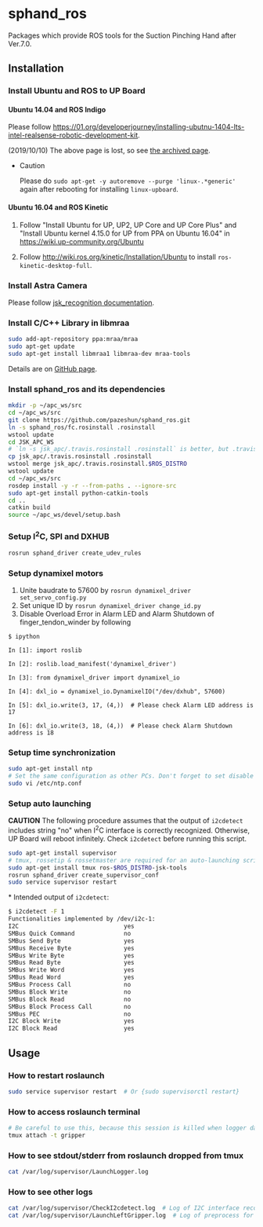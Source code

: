 # sphand_ros

Packages which provide ROS tools for the Suction Pinching Hand after Ver.7.0.

## Installation

### Install Ubuntu and ROS to UP Board

#### Ubuntu 14.04 and ROS Indigo

Please follow <https://01.org/developerjourney/installing-ubutnu-1404-lts-intel-realsense-robotic-development-kit>.

(2019/10/10) The above page is lost, so see [the archived page](https://web.archive.org/web/20190117004901/https://01.org/developerjourney/installing-ubutnu-1404-lts-intel-realsense-robotic-development-kit).

- Caution

  Please do `sudo apt-get -y autoremove --purge 'linux-.*generic'` again after rebooting for installing `linux-upboard`.

#### Ubuntu 16.04 and ROS Kinetic

1. Follow "Install Ubuntu for UP, UP2, UP Core and UP Core Plus" and "Install Ubuntu kernel 4.15.0 for UP from PPA on Ubuntu 16.04" in <https://wiki.up-community.org/Ubuntu>

2. Follow <http://wiki.ros.org/kinetic/Installation/Ubuntu> to install `ros-kinetic-desktop-full`.

### Install Astra Camera

Please follow [jsk_recognition documentation](https://jsk-recognition.readthedocs.io/en/latest/install_astra_camera.html).

### Install C/C++ Library in libmraa

```bash
sudo add-apt-repository ppa:mraa/mraa
sudo apt-get update
sudo apt-get install libmraa1 libmraa-dev mraa-tools
```
Details are on [GitHub page](https://github.com/intel-iot-devkit/mraa).

### Install sphand_ros and its dependencies

```bash
mkdir -p ~/apc_ws/src
cd ~/apc_ws/src
git clone https://github.com/pazeshun/sphand_ros.git
ln -s sphand_ros/fc.rosinstall .rosinstall
wstool update
cd JSK_APC_WS
# `ln -s jsk_apc/.travis.rosinstall .rosinstall` is better, but .travis.rosinstall.$ROS_DISTRO is also needed
cp jsk_apc/.travis.rosinstall .rosinstall
wstool merge jsk_apc/.travis.rosinstall.$ROS_DISTRO
wstool update
cd ~/apc_ws/src
rosdep install -y -r --from-paths . --ignore-src
sudo apt-get install python-catkin-tools
cd ..
catkin build
source ~/apc_ws/devel/setup.bash
```

### Setup I<sup>2</sup>C, SPI and DXHUB

```bash
rosrun sphand_driver create_udev_rules
```

### Setup dynamixel motors

1. Unite baudrate to 57600 by `rosrun dynamixel_driver set_servo_config.py`
2. Set unique ID by `rosrun dynamixel_driver change_id.py`
3. Disable Overload Error in Alarm LED and Alarm Shutdown of finger\_tendon\_winder by following
```
$ ipython

In [1]: import roslib

In [2]: roslib.load_manifest('dynamixel_driver')

In [3]: from dynamixel_driver import dynamixel_io

In [4]: dxl_io = dynamixel_io.DynamixelIO("/dev/dxhub", 57600)

In [5]: dxl_io.write(3, 17, (4,))  # Please check Alarm LED address is 17

In [6]: dxl_io.write(3, 18, (4,))  # Please check Alarm Shutdown address is 18
```

### Setup time synchronization

```bash
sudo apt-get install ntp
# Set the same configuration as other PCs. Don't forget to set disable monitor for security
sudo vi /etc/ntp.conf
```

### Setup auto launching

**CAUTION**
The following procedure assumes that the output of `i2cdetect` includes string "no" when I<sup>2</sup>C interface is correctly recognized.
Otherwise, UP Board will reboot infinitely.
Check `i2cdetect` before running this script.

```bash
sudo apt-get install supervisor
# tmux, rossetip & rossetmaster are required for an auto-launching script
sudo apt-get install tmux ros-$ROS_DISTRO-jsk-tools
rosrun sphand_driver create_supervisor_conf
sudo service supervisor restart
```

\* Intended output of `i2cdetect`:
```bash
$ i2cdetect -F 1
Functionalities implemented by /dev/i2c-1:
I2C                              yes
SMBus Quick Command              no
SMBus Send Byte                  yes
SMBus Receive Byte               yes
SMBus Write Byte                 yes
SMBus Read Byte                  yes
SMBus Write Word                 yes
SMBus Read Word                  yes
SMBus Process Call               no
SMBus Block Write                no
SMBus Block Read                 no
SMBus Block Process Call         no
SMBus PEC                        no
I2C Block Write                  yes
I2C Block Read                   yes
```

## Usage

### How to restart roslaunch

```bash
sudo service supervisor restart  # Or {sudo supervisorctl restart}
```

### How to access roslaunch terminal

```bash
# Be careful to use this, because this session is killed when logger daemon is killed or roslaunch daemon is restarted
tmux attach -t gripper
```

### How to see stdout/stderr from roslaunch dropped from tmux

```bash
cat /var/log/supervisor/LaunchLogger.log
```

### How to see other logs

```bash
cat /var/log/supervisor/CheckI2cdetect.log  # Log of I2C interface recognition test
cat /var/log/supervisor/LaunchLeftGripper.log  # Log of preprocess for roslaunch (e.g., network checking)
```
